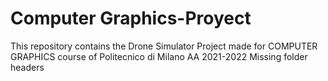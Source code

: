 # Computer Graphics-Proyect
This repository contains the Drone Simulator Project made for COMPUTER GRAPHICS course of Politecnico di Milano AA 2021-2022
Missing folder headers
